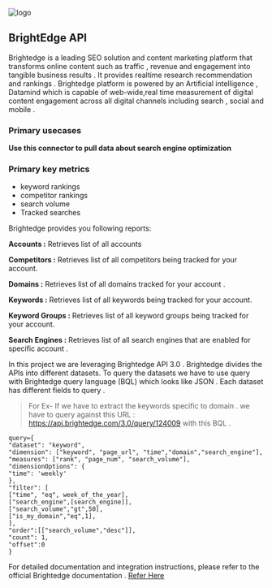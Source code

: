 
![logo](https://www.brightedge.com/sites/all/themes/custom/brightedge_theme/logo_white.svg)

## BrightEdge API
Brightedge is a leading SEO solution and content marketing platform that transforms online content such as traffic , revenue and engagement into tangible business results . It provides realtime research recommendation and rankings . Brightedge platform is powered by an Artificial intelligence , Datamind which is capable of web-wide,real time measurement of digital content engagement across all digital channels including search , social and mobile . 

### Primary usecases
**Use this connector to pull data about search engine optimization** 

### Primary key metrics 
- keyword rankings 
- competitor rankings 
- search volume 
- Tracked searches 

Brightedge provides you following reports:


**Accounts :** Retrieves list of all accounts 

**Competitors :** Retrieves list of all competitors being tracked for your account.

**Domains :** Retrieves list of all domains tracked for your account . 

**Keywords :** Retrieves list of all keywords being tracked for your account.

**Keyword Groups :** Retrieves list of all keyword groups being tracked for your account.

**Search Engines :** Retrieves list of all search engines that are enabled for specific account . 



In this project we are leveraging Brightedge API 3.0 . Brightedge divides the APIs into different datasets. To query the datasets we have to use query with Brightedge query language (BQL) which looks like JSON . Each dataset has different fields to query . 

>For Ex- If we have to extract the keywords specific to domain . we have to query against this URL : https://api.brightedge.com/3.0/query/124009 with this BQL .

```
query={
"dataset": "keyword",
"dimension": ["keyword", "page_url", "time","domain","search_engine"],
"measures": ["rank", "page_num", "search_volume"],
"dimensionOptions": {
"time": 'weekly'
},
"filter": [
["time", "eq", week_of_the_year],
["search_engine",[search_engine]],
["search_volume","gt",50],
["is_my_domain","eq",1],
],
"order":[["search_volume","desc"]],
"count": 1,
"offset":0
}
```

For detailed documentation and integration instructions, please refer to the official Brightedge documentation .
[Refer Here](./API-user-guide.pdf) 
